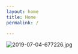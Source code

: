 ```yaml
---
layout: home
title: Home
permalink: /

---
```


![2019-07-04-677226.jpg](https://evayse.github.io/my_name_is_marcel//assets/2019-07-04-677226.jpg)

<!-- No need to edit this file, change the values in the config instead, and create posts and pages -->